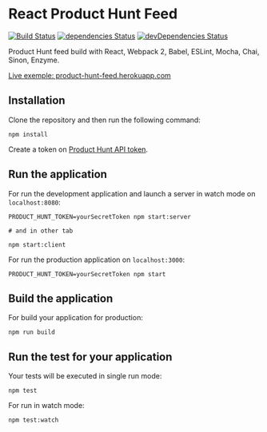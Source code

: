 # React Product Hunt Feed

[![Build Status](https://travis-ci.org/samouss/react-product-hunt-feed.svg?branch=master)](https://travis-ci.org/samouss/react-product-hunt-feed) [![dependencies Status](https://david-dm.org/samouss/react-product-hunt-feed/status.svg)](https://david-dm.org/samouss/react-product-hunt-feed) [![devDependencies Status](https://david-dm.org/samouss/react-product-hunt-feed/dev-status.svg)](https://david-dm.org/samouss/react-product-hunt-feed?type=dev)

Product Hunt feed build with React, Webpack 2, Babel, ESLint, Mocha, Chai, Sinon, Enzyme.

[Live exemple: product-hunt-feed.herokuapp.com](https://product-hunt-feed.herokuapp.com)

## Installation

Clone the repository and then run the following command:

```
npm install
```

Create a token on [Product Hunt API token](https://api.producthunt.com/v1/docs).

## Run the application

For run the development application and launch a server in watch mode on `localhost:8080`:

```
PRODUCT_HUNT_TOKEN=yourSecretToken npm start:server

# and in other tab

npm start:client
```

For run the production application on `localhost:3000`:

```
PRODUCT_HUNT_TOKEN=yourSecretToken npm start
```

## Build the application

For build your application for production:

```
npm run build
```

## Run the test for your application

Your tests will be executed in single run mode:

```
npm test
```

For run in watch mode:

```
npm test:watch
```
